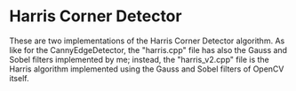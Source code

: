 # Harris Corner Detector

These are two implementations of the Harris Corner Detector algorithm. 
As like for the CannyEdgeDetector, the "harris.cpp" file has also the Gauss and Sobel filters implemented by me; instead, 
the "harris_v2.cpp" file is the Harris algorithm implemented using the Gauss and Sobel filters of OpenCV itself.
